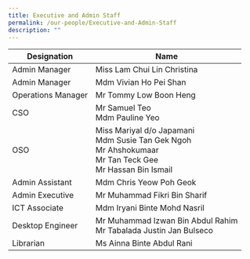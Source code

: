 ```yaml
---
title: Executive and Admin Staff
permalink: /our-people/Executive-and-Admin-Staff
description: ""
---
```



| Designation | Name | 
| -------- | -------- | 
| Admin Manager     | Miss Lam Chui Lin Christina
| Admin Manager | Mdm Vivian Ho Pei Shan
| Operations Manager | Mr Tommy Low Boon Heng
| CSO | Mr Samuel Teo <br> Mdm Pauline Yeo
|OSO | Miss Mariyal d/o Japamani <br> Mdm Susie Tan Gek Ngoh <br> Mr Ahshokumaar <br> Mr Tan Teck Gee <br> Mr Hassan Bin Ismail
|Admin Assistant | Mdm Chris Yeow Poh Geok 
| Admin Executive | Mr Muhammad Fikri Bin Sharif
| ICT Associate | Mdm Iryani Binte Mohd Nasril
| Desktop Engineer | Mr Muhammad Izwan Bin Abdul Rahim <br> Mr Tabalada Justin Jan Bulseco 
| Librarian | Ms Ainna Binte Abdul Rani



